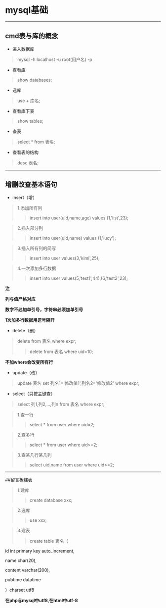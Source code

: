 # mysql基础
---
## cmd表与库的概念

* 进入数据库
> mysql -h localhost -u root(用户名) -p
* 查看库
> show databases;
* 选库
> use + 库名;
* 查看库下表
> show tables;
* 查表
> select * from 表名;
* 查看表的结构
> desc 表名;
---
## 增删改查基本语句

* insert（增）
> 1.添加所有列
>> insert into user(uid,name,age) values (1,'list',23);

> 2.插入部分列
>> insert into user(uid,name) values (1,'lucy');

> 3.插入所有列的简写
>> insert into user values(3,'kimi',25);

> 4.一次添加多行数据
>> insert into user values(5,'test1',44),(6,'test2',23);

**注**

**列与值严格对应**

**数字不必加单引号，字符串必须加单引号**

**1次加多行数据用逗号隔开**

* delete（删）
> delete from 表名 where expr;
>> delete from 表名 where uid=10;

**不加where会改变所有行**

* update（改）
> update 表名 set 列名1='修改值1',列名2='修改值2' where expr;

* select（只按主键查）
> select 列1,列2,...,列n from 表名 where expr;

> 1.查一行
>> select * from user where uid=2;

> 2.查多行
>> select * from user where uid>=2;

> 3.查某几行某几列
>> select uid,name from user where uid>=2;

---

##留言板建表

> 1.建库
>> create database xxx;

> 2.选库
>> use xxx;

> 3.建表
>> create table 表名（

  id int primary key auto_increment,
  
  name char(20),
  
  content varchar(200),
  
  pubtime datatime
  
）charset utf8

**在php与mysql中utf8,在html中utf-8**
